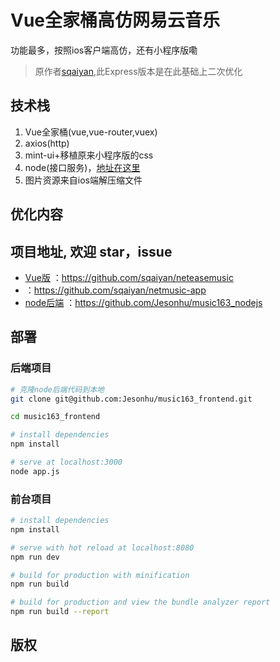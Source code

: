 # Vue全家桶高仿网易云音乐
功能最多，按照ios客户端高仿，还有小程序版嘞

>原作者[sqaiyan](https://github.com/sqaiyan/netmusic-node),此Express版本是在此基础上二次优化

## 技术栈
1. Vue全家桶(vue,vue-router,vuex)
2. axios(http)
3. mint-ui+移植原来小程序版的css
4. node(接口服务)，[地址在这里](https://github.com/sqaiyan/netmusic-node)
5. 图片资源来自ios端解压缩文件

## 优化内容

## 项目地址, 欢迎 star，issue
+ [Vue版](https://github.com/sqaiyan/neteasemusic) ：https://github.com/sqaiyan/neteasemusic
+ [](https://github.com/sqaiyan/netmusic-app) ：https://github.com/sqaiyan/netmusic-app
+ [node后端](https://github.com/Jesonhu/music163_nodejs) ：https://github.com/Jesonhu/music163_nodejs


## 部署

### 后端项目

``` bash
# 克隆node后端代码到本地
git clone git@github.com:Jesonhu/music163_frontend.git

cd music163_frontend

# install dependencies
npm install 

# serve at localhost:3000
node app.js
```

### 前台项目

``` bash
# install dependencies
npm install

# serve with hot reload at localhost:8080
npm run dev

# build for production with minification
npm run build

# build for production and view the bundle analyzer report
npm run build --report
```

## 版权





